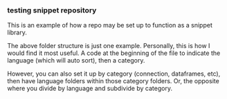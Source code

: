 ### testing snippet repository

This is an example of how a repo may be set up to function as a snippet library.

The above folder structure is just one example. Personally, this is how I would find it most useful. A code at the beginning of the file to indicate the language (which will auto sort), then a category.   

However, you can also set it up by category (connection, dataframes, etc), then have language folders within those category folders. Or, the opposite where you divide by language and subdivide by category.